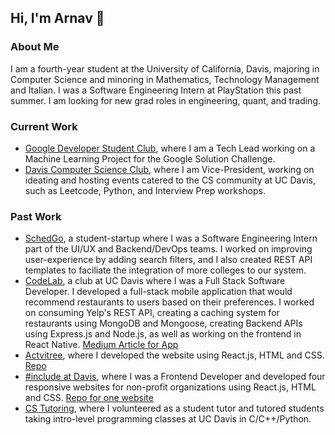 ## Hi, I'm Arnav 👋

### About Me

I am a fourth-year student at the University of California, Davis, majoring in Computer Science and minoring in Mathematics, Technology Management and Italian. I was a Software Engineering Intern at PlayStation this past summer. I am looking for new grad roles in engineering, quant, and trading. 

### Current Work

* [Google Developer Student Club](https://ucdavisdsc.com/), where I am a Tech Lead working on a Machine Learning Project for the Google Solution Challenge.
* [Davis Computer Science Club](https://www.instagram.com/daviscsclub/?hl=en), where I am Vice-President, working on ideating and hosting events catered to the CS community at UC Davis, such as Leetcode, Python, and Interview Prep workshops.

### Past Work
* [SchedGo](https://schedgo.com/), a student-startup where I was a Software Engineering Intern part of the UI/UX and Backend/DevOps teams. I worked on improving user-experience by adding search filters, and I also created REST API templates to faciliate the integration of more colleges to our system.
* [CodeLab](https://www.codelabdavis.com/), a club at UC Davis where I was a Full Stack Software Developer. I developed a full-stack mobile application that would recommend restaurants to users based on their preferences. I worked on consuming Yelp's REST API, creating a caching system for restaurants using MongoDB and Mongoose, creating Backend APIs using Express.js and Node.js, as well as working on the frontend in React Native. [Medium Article for App](https://codelabdavis.medium.com/food-off-45fc338dd980)
* [Actvitree](https://glenn-chen.github.io/activitree-cld/), where I developed the website using React.js, HTML and CSS. [Repo](https://github.com/glenn-chen/activitree-cld)
* [#include at Davis](https://includeatdavis.notion.site/includeatdavis/include-at-Davis-Fall-2022-96b8bad222444719a04fbeca1b714bb6), where I was a Frontend Developer and developed four responsive websites for non-profit organizations using React.js, HTML and CSS. [Repo for one website](https://github.com/breakingbarriersdavis/breaking-barriers-website)
* [CS Tutoring](https://sites.google.com/view/cs-tutoring-ucd/?pli=1), where I volunteered as a student tutor and tutored students taking intro-level programming classes at UC Davis in C/C++/Python. 

<!--
**Arnav33R/Arnav33R** is a ✨ _special_ ✨ repository because its `README.md` (this file) appears on your GitHub profile.

Here are some ideas to get you started:

- 🔭 I’m currently working on ...
- 🌱 I’m currently learning ...
- 👯 I’m looking to collaborate on ...
- 🤔 I’m looking for help with ...
- 💬 Ask me about ...
- 📫 How to reach me: ...
- 😄 Pronouns: ...
- ⚡ Fun fact: ...
-->
